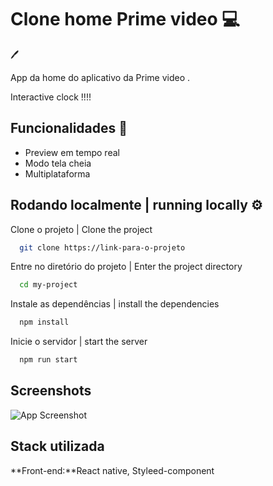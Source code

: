 
# Clone home Prime video 💻 
 🖊 

App da home do aplicativo da Prime video .

Interactive clock !!!!
## Funcionalidades   💎 


- Preview em tempo real
- Modo tela cheia
- Multiplataforma


## Rodando localmente  | running locally ⚙️ 

Clone o projeto | Clone the project

```bash
  git clone https://link-para-o-projeto
```

Entre no diretório do projeto | Enter the project directory

```bash
  cd my-project
```

Instale as dependências | install the dependencies

```bash
  npm install
```

Inicie o servidor | start the server

```bash
  npm run start
```


## Screenshots

![App Screenshot](https://github.com/MichaelWEB3/Clone-disney/blob/main/WhatsApp%20Image%202023-04-04%20at%2023.57.52.jpeg?raw=true)


## Stack utilizada

**Front-end:**React native, Styleed-component

